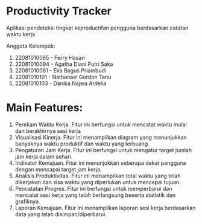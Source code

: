 # Productivity Tracker
Aplikasi pendeteksi tingkat keproductifan pengguna berdasarkan catatan waktu kerja

Anggota Kelompok:
1. 22081010085 - Ferry Hasan
2. 22081010094 - Agatha Diani Putri Saka
3. 22081010081 - Eka Bagus Priambudi
4. 22081010101 - Nathanael Gordon Tanu
5. 22081010103 - Danika Najwa Ardelia

# Main Features:

1. Perekam Waktu Kerja. Fitur ini berfungsi untuk mencatat waktu mulai dan berakhirnya sesi kerja
2. Visualisasi Kinerja. Fitur ini menampilkan diagram yang menunjukkan banyaknya waktu produktif
dan waktu yang terbuang.
3. Pengaturan Jam Kerja. Fitur ini berfungsi untuk mengatur target jumlah jam kerja dalam sehari.
4. Indikator Kemajuan. Fitur ini menunjukkan seberapa dekat pengguna dengan mencapai target jam
kerja.
5. Analisis Produktivitas. Fitur ini menampilkan total waktu yang telah dikerjakan dan sisa waktu yang
diperlukan untuk mencapai tujuan.
6. Pencatatan Progres. Fitur ini berfungsi untuk memperbarui dan mencatat sesi kerja yang telah
berlangsung beserta statistik dan grafiknya.
7. Laporan Kemajuan. Fitur ini menampilkan laporan sesi kerja berdasarkan data yang telah
disimpan/diperbarui.
